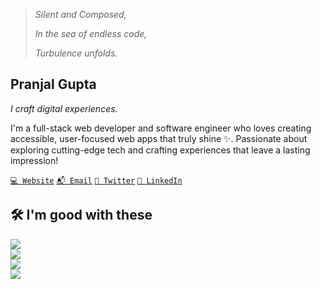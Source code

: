 > _Silent and Composed,_
>
> _In the sea of endless code,_
>
> _Turbulence unfolds._

## Pranjal Gupta

*I craft digital experiences.*

I'm a full-stack web developer and software engineer who loves creating
accessible, user-focused web apps that truly shine ✨. Passionate about
exploring cutting-edge tech and crafting experiences that leave a lasting
impression!

[`💻 Website`](https://pranjalg1122.vercel.app)
[`📬 Email`](mailto:pranjalg1122@gmail.com)
[`🐥 Twitter`](https://x.com/pranjalg1122)
[`👔 LinkedIn`](https://www.linkedin.com/in/pranjalg1122)

## 🛠️ I'm good with these

<div align="left">
  <a href="https://skillicons.dev">
    <img src="https://skillicons.dev/icons?i=python,typescript,javascript,html,css,c,cpp,go"/>
    <br/>
    <img src="https://skillicons.dev/icons?i=nextjs,react,svelte,astro,vite,tailwind,bun,nodejs"/>
    <br/>
     <img src="https://skillicons.dev/icons?i=postgresql,mongodb,mysql,sqlite,prisma,supabase"/>
    <br/>  
    <img src="https://skillicons.dev/icons?i=figma,vscode,github,git,notion,docker,windows"/>
  </a>
</div>

